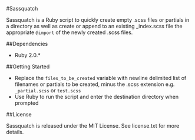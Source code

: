 #Sassquatch

Sassquatch is a Ruby script to quickly create empty .scss files or partials in a directory as well as create or append to an existing _index.scss file the appropriate `@import` of the newly created .scss files.

##Dependencies

* Ruby 2.0.*

##Getting Started

* Replace the `files_to_be_created` variable with newline delimited list of filenames or partials to be created, minus the .scss extension e.g. `_partial.scss` or `test.scss`
* Use Ruby to run the script and enter the destination directory when prompted

##License

Sassquatch is released under the MIT License. See license.txt for more details.